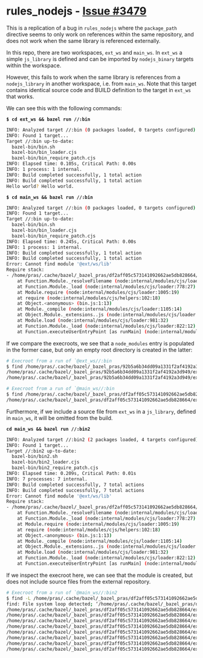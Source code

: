 # rules_nodejs - [Issue #3479](https://github.com/bazelbuild/rules_nodejs/issues/3479)

This is a replication of a bug in `rules_nodejs` where the `package_path`
directive seems to only work on references within the same repository, and
does not work when the same library is referenced externally.

In this repo, there are two workspaces, `ext_ws` and `main_ws`. In `ext_ws`
a simple `js_library` is defined and can be imported by `nodejs_binary`
targets within the workspace.

However, this fails to work when the same library is references from a
`nodejs_library` in another workspace, i.e. from `main_ws`. Note that this
target contains identical source code and BUILD definition to the target in
`ext_ws` that works.

We can see this with the following commands:

**`$ cd ext_ws && bazel run //:bin`**

```bash
INFO: Analyzed target //:bin (0 packages loaded, 0 targets configured).
INFO: Found 1 target...
Target //:bin up-to-date:
  bazel-bin/bin.sh
  bazel-bin/bin_loader.cjs
  bazel-bin/bin_require_patch.cjs
INFO: Elapsed time: 0.105s, Critical Path: 0.00s
INFO: 1 process: 1 internal.
INFO: Build completed successfully, 1 total action
INFO: Build completed successfully, 1 total action
Hello world? Hello world.
```

**`$ cd main_ws && bazel run //:bin`**

```bash
INFO: Analyzed target //:bin (0 packages loaded, 0 targets configured).
INFO: Found 1 target...
Target //:bin up-to-date:
  bazel-bin/bin.sh
  bazel-bin/bin_loader.cjs
  bazel-bin/bin_require_patch.cjs
INFO: Elapsed time: 0.245s, Critical Path: 0.00s
INFO: 1 process: 1 internal.
INFO: Build completed successfully, 1 total action
INFO: Build completed successfully, 1 total action
Error: Cannot find module '@ext/ws/lib'
Require stack:
- /home/pras/.cache/bazel/_bazel_pras/df2aff05c573141092662ae5db828664/execroot/main_ws/bazel-out/k8-fastbuild/bin/bin.sh.runfiles/main_ws/bin.js
    at Function.Module._resolveFilename (node:internal/modules/cjs/loader:933:15)
    at Function.Module._load (node:internal/modules/cjs/loader:778:27)
    at Module.require (node:internal/modules/cjs/loader:1005:19)
    at require (node:internal/modules/cjs/helpers:102:18)
    at Object.<anonymous> (bin.js:1:13)
    at Module._compile (node:internal/modules/cjs/loader:1105:14)
    at Object.Module._extensions..js (node:internal/modules/cjs/loader:1159:10)
    at Module.load (node:internal/modules/cjs/loader:981:32)
    at Function.Module._load (node:internal/modules/cjs/loader:822:12)
    at Function.executeUserEntryPoint [as runMain] (node:internal/modules/run_main:77:12)
```

If we compare the execroots, we see that a `node_modules` entry is populated
in the former case, but only an empty root directory is created in the latter:

```bash
# Execroot from a run of `@ext_ws//:bin
$ find /home/pras/.cache/bazel/_bazel_pras/92b5a6b34dd09a1331f2af4192a3d949/execroot/ | grep @ext
/home/pras/.cache/bazel/_bazel_pras/92b5a6b34dd09a1331f2af4192a3d949/execroot/ext_ws/node_modules/@ext
/home/pras/.cache/bazel/_bazel_pras/92b5a6b34dd09a1331f2af4192a3d949/execroot/ext_ws/node_modules/@ext/ws
```

```bash
# Execroot from a run of `@main_ws//:bin
$ find /home/pras/.cache/bazel/_bazel_pras/df2aff05c573141092662ae5db828664/execroot/ | grep @ext
/home/pras/.cache/bazel/_bazel_pras/df2aff05c573141092662ae5db828664/execroot/main_ws/node_modules/@ext
```

Furthermore, if we include a source file from `ext_ws` in a `js_library`,
defined in `main_ws`, it will be omitted from the build.

**`cd main_ws && bazel run //:bin2`**

```bash
INFO: Analyzed target //:bin2 (2 packages loaded, 4 targets configured).
INFO: Found 1 target...
Target //:bin2 up-to-date:
  bazel-bin/bin2.sh
  bazel-bin/bin2_loader.cjs
  bazel-bin/bin2_require_patch.cjs
INFO: Elapsed time: 0.209s, Critical Path: 0.01s
INFO: 7 processes: 7 internal.
INFO: Build completed successfully, 7 total actions
INFO: Build completed successfully, 7 total actions
Error: Cannot find module '@ext/ws/lib'
Require stack:
- /home/pras/.cache/bazel/_bazel_pras/df2aff05c573141092662ae5db828664/execroot/main_ws/bazel-out/k8-fastbuild/bin/bin2.sh.runfiles/main_ws/bin.js
    at Function.Module._resolveFilename (node:internal/modules/cjs/loader:933:15)
    at Function.Module._load (node:internal/modules/cjs/loader:778:27)
    at Module.require (node:internal/modules/cjs/loader:1005:19)
    at require (node:internal/modules/cjs/helpers:102:18)
    at Object.<anonymous> (bin.js:1:13)
    at Module._compile (node:internal/modules/cjs/loader:1105:14)
    at Object.Module._extensions..js (node:internal/modules/cjs/loader:1159:10)
    at Module.load (node:internal/modules/cjs/loader:981:32)
    at Function.Module._load (node:internal/modules/cjs/loader:822:12)
    at Function.executeUserEntryPoint [as runMain] (node:internal/modules/run_main:77:12)
```

If we inspect the execroot here, we can see that the module is created, but
does not include source files from the external repository.

```bash
# Execroot from a run of `@main_ws//:bin2
$ find -L /home/pras/.cache/bazel/_bazel_pras/df2aff05c573141092662ae5db828664/execroot/main_ws/bazel-out/k8-fastbuild/bin/bin.sh.runfiles/ | grep node_modules
find: File system loop detected; ‘/home/pras/.cache/bazel/_bazel_pras/df2aff05c573141092662ae5db828664/execroot/main_ws/bazel-out/k8-fastbuild/bin/bin.sh.runfiles/main_ws/node_modules/@ext/ws/bin.sh.runfiles’ is part of the same file system loop as ‘/home/pras/.cache/bazel/_bazel_pras/df2aff05c573141092662ae5db828664/execroot/main_ws/bazel-out/k8-fastbuild/bin/bin.sh.runfiles/’.
/home/pras/.cache/bazel/_bazel_pras/df2aff05c573141092662ae5db828664/execroot/main_ws/bazel-out/k8-fastbuild/bin/bin.sh.runfiles/main_ws/node_modules
/home/pras/.cache/bazel/_bazel_pras/df2aff05c573141092662ae5db828664/execroot/main_ws/bazel-out/k8-fastbuild/bin/bin.sh.runfiles/main_ws/node_modules/@ext
/home/pras/.cache/bazel/_bazel_pras/df2aff05c573141092662ae5db828664/execroot/main_ws/bazel-out/k8-fastbuild/bin/bin.sh.runfiles/main_ws/node_modules/@ext/ws
/home/pras/.cache/bazel/_bazel_pras/df2aff05c573141092662ae5db828664/execroot/main_ws/bazel-out/k8-fastbuild/bin/bin.sh.runfiles/main_ws/node_modules/@ext/ws/bin_loader.cjs
/home/pras/.cache/bazel/_bazel_pras/df2aff05c573141092662ae5db828664/execroot/main_ws/bazel-out/k8-fastbuild/bin/bin.sh.runfiles/main_ws/node_modules/@ext/ws/bin_require_patch.cjs
/home/pras/.cache/bazel/_bazel_pras/df2aff05c573141092662ae5db828664/execroot/main_ws/bazel-out/k8-fastbuild/bin/bin.sh.runfiles/main_ws/node_modules/@ext/ws/bin.sh
/home/pras/.cache/bazel/_bazel_pras/df2aff05c573141092662ae5db828664/execroot/main_ws/bazel-out/k8-fastbuild/bin/bin.sh.runfiles/main_ws/node_modules/@ext/ws/_bin.module_mappings.json
/home/pras/.cache/bazel/_bazel_pras/df2aff05c573141092662ae5db828664/execroot/main_ws/bazel-out/k8-fastbuild/bin/bin.sh.runfiles/main_ws/node_modules/@ext/ws/bin.sh.runfiles_manifest
```
